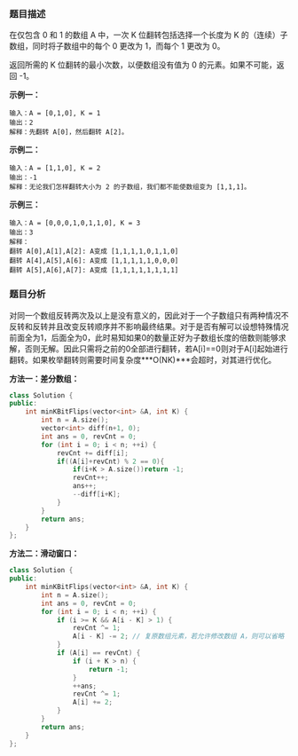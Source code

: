 ### 题目描述

在仅包含 0 和 1 的数组 A 中，一次 K 位翻转包括选择一个长度为 K 的（连续）子数组，同时将子数组中的每个 0 更改为 1，而每个 1 更改为 0。

返回所需的 K 位翻转的最小次数，以便数组没有值为 0 的元素。如果不可能，返回 -1。

**示例一：**

~~~
输入：A = [0,1,0], K = 1
输出：2
解释：先翻转 A[0]，然后翻转 A[2]。
~~~

**示例二：**

~~~
输入：A = [1,1,0], K = 2
输出：-1
解释：无论我们怎样翻转大小为 2 的子数组，我们都不能使数组变为 [1,1,1]。
~~~

**示例三：**

~~~
输入：A = [0,0,0,1,0,1,1,0], K = 3
输出：3
解释：
翻转 A[0],A[1],A[2]: A变成 [1,1,1,1,0,1,1,0]
翻转 A[4],A[5],A[6]: A变成 [1,1,1,1,1,0,0,0]
翻转 A[5],A[6],A[7]: A变成 [1,1,1,1,1,1,1,1]
~~~

### 题目分析

对同一个数组反转两次及以上是没有意义的，因此对于一个子数组只有两种情况不反转和反转并且改变反转顺序并不影响最终结果。对于是否有解可以设想特殊情况前面全为1，后面全为0，此时易知如果0的数量正好为子数组长度的倍数则能够求解，否则无解。因此只需将之前的0全部进行翻转，若A[i]==0则对于A[i]起始进行翻转。如果枚举翻转则需要时间复杂度***O(NK)***会超时，对其进行优化。

**方法一：差分数组：**

~~~c++
class Solution {
public:
    int minKBitFlips(vector<int> &A, int K) {
        int n = A.size();
        vector<int> diff(n+1, 0);
        int ans = 0, revCnt = 0;
        for (int i = 0; i < n; ++i) {
            revCnt += diff[i];
            if((A[i]+revCnt) % 2 == 0){
                if(i+K > A.size())return -1;
                revCnt++;
                ans++;
                --diff[i+K];
            }
        }
        return ans;
    }
};
~~~

**方法二：滑动窗口：**

~~~c++
class Solution {
public:
    int minKBitFlips(vector<int> &A, int K) {
        int n = A.size();
        int ans = 0, revCnt = 0;
        for (int i = 0; i < n; ++i) {
            if (i >= K && A[i - K] > 1) {
                revCnt ^= 1;
                A[i - K] -= 2; // 复原数组元素，若允许修改数组 A，则可以省略
            }
            if (A[i] == revCnt) {
                if (i + K > n) {
                    return -1;
                }
                ++ans;
                revCnt ^= 1;
                A[i] += 2;
            }
        }
        return ans;
    }
};
~~~

